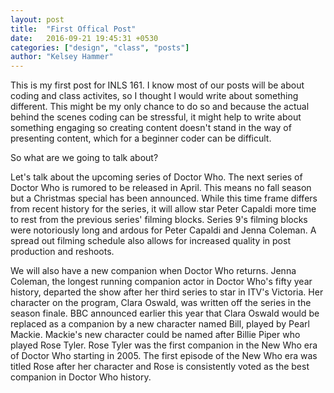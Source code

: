 ```yaml
---
layout: post
title:  "First Offical Post"
date:   2016-09-21 19:45:31 +0530
categories: ["design", "class", "posts"]
author: "Kelsey Hammer"
---
```

This is my first post for INLS 161. I know most of our posts will be about coding and class activites, so I thought I would write about something different. 
This might be my only chance to do so and because the actual behind the scenes coding can be stressful, it might help to write about something engaging so 
creating content doesn't stand in the way of presenting content, which for a beginner coder can be difficult. 

So what are we going to talk about? 

Let's talk about the upcoming series of Doctor Who. The next series of Doctor Who is rumored to be released in April. This means no fall season but a 
Christmas special has been announced. While this time frame differs from recent history for the series, it will allow star Peter Capaldi more time to rest from the previous series'
filming blocks. Series 9's filming blocks were notoriously long and ardous for Peter Capaldi and Jenna Coleman. A spread out filming schedule also allows for increased
quality in post production and reshoots. 

We will also have a new companion when Doctor Who returns. Jenna Coleman, the longest running companion actor in Doctor Who's fifty year history, departed the show after her
third series to star in ITV's Victoria. Her character on the program, Clara Oswald, was written off the series in the season finale. BBC announced earlier this year that Clara 
Oswald would be replaced as a companion by a new character named Bill, played by Pearl Mackie. Mackie's new character could be named after Billie Piper who played Rose Tyler. 
Rose Tyler was the first companion in the New Who era of Doctor Who starting in 2005. The first episode of the New Who era was titled Rose after her character and Rose is
consistently voted as the best companion in Doctor Who history. 

